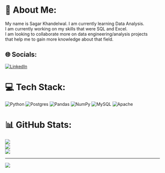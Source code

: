 # 💫 About Me:
My name is Sagar Khandelwal. I am currently learning Data Analysis.<br>I am currently working on my skills that were SQL and Excel.<br>I am looking to collaborate more on data engineering/analysis projects<br>that help me to gain more knowledge about that field.<br>


## 🌐 Socials:
[![LinkedIn](https://img.shields.io/badge/LinkedIn-%230077B5.svg?logo=linkedin&logoColor=white)](https://linkedin.com/in/sagarkh459) 

# 💻 Tech Stack:
![Python](https://img.shields.io/badge/python-3670A0?style=for-the-badge&logo=python&logoColor=ffdd54) ![Postgres](https://img.shields.io/badge/postgres-%23316192.svg?style=for-the-badge&logo=postgresql&logoColor=white) ![Pandas](https://img.shields.io/badge/pandas-%23150458.svg?style=for-the-badge&logo=pandas&logoColor=white) ![NumPy](https://img.shields.io/badge/numpy-%23013243.svg?style=for-the-badge&logo=numpy&logoColor=white) ![MySQL](https://img.shields.io/badge/mysql-%2300f.svg?style=for-the-badge&logo=mysql&logoColor=white) ![Apache](https://img.shields.io/badge/apache-%23D42029.svg?style=for-the-badge&logo=apache&logoColor=white)
# 📊 GitHub Stats:
![](https://github-readme-stats.vercel.app/api?username=sagarkh459-sagar&theme=dark&hide_border=false&include_all_commits=true&count_private=true)<br/>
![](https://github-readme-streak-stats.herokuapp.com/?user=sagarkh459-sagar&theme=dark&hide_border=false)<br/>
![](https://github-readme-stats.vercel.app/api/top-langs/?username=sagarkh459-sagar&theme=dark&hide_border=false&include_all_commits=true&count_private=true&layout=compact)

---
[![](https://visitcount.itsvg.in/api?id=sagarkh459-sagar&icon=0&color=0)](https://visitcount.itsvg.in)

<!-- Proudly created with GPRM ( https://gprm.itsvg.in ) -->

